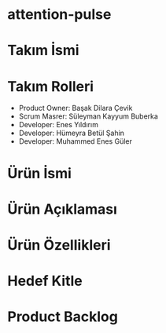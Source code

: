 # attention-pulse
# Takım İsmi

# Takım Rolleri
- Product Owner: Başak Dilara Çevik
- Scrum Masrer: Süleyman Kayyum Buberka
- Developer: Enes Yıldırım
- Developer: Hümeyra Betül Şahin
- Developer: Muhammed Enes Güler

# Ürün İsmi
# Ürün Açıklaması
# Ürün Özellikleri
# Hedef Kitle
# Product Backlog
